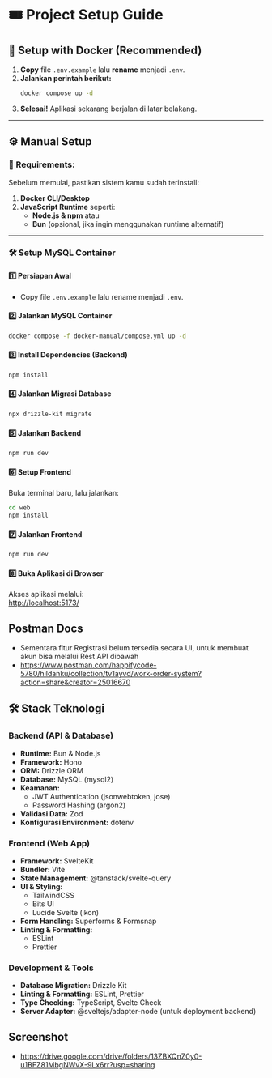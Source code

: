 # 🎟️ Project Setup Guide

## 🚀 Setup with Docker (Recommended)

1. **Copy** file `.env.example` lalu **rename** menjadi `.env`.
2. **Jalankan perintah berikut:**  
   ```sh
   docker compose up -d
   ```
3. **Selesai!** Aplikasi sekarang berjalan di latar belakang.

---

## ⚙️ Manual Setup

### 📌 Requirements:
Sebelum memulai, pastikan sistem kamu sudah terinstall:
1. **Docker CLI/Desktop**  
2. **JavaScript Runtime** seperti:
   - **Node.js & npm** atau  
   - **Bun** (opsional, jika ingin menggunakan runtime alternatif)

---

### 🛠️ Setup MySQL Container

#### **1️⃣ Persiapan Awal**
- Copy file `.env.example` lalu rename menjadi `.env`.

#### **2️⃣ Jalankan MySQL Container**
```sh
docker compose -f docker-manual/compose.yml up -d
```

#### **3️⃣ Install Dependencies (Backend)**
```sh
npm install
```

#### **4️⃣ Jalankan Migrasi Database**
```sh
npx drizzle-kit migrate
```

#### **5️⃣ Jalankan Backend**
```sh
npm run dev
```

#### **6️⃣ Setup Frontend**
Buka terminal baru, lalu jalankan:
```sh
cd web
npm install
```

#### **7️⃣ Jalankan Frontend**
```sh
npm run dev
```

#### **8️⃣ Buka Aplikasi di Browser**
Akses aplikasi melalui:  
[http://localhost:5173/](http://localhost:5173/)

## Postman Docs
- Sementara fitur Registrasi belum tersedia secara UI, untuk membuat akun bisa melalui Rest API dibawah
- https://www.postman.com/happifycode-5780/hildanku/collection/tv1ayvd/work-order-system?action=share&creator=25016670

## 🛠️ Stack Teknologi

### **Backend (API & Database)**
- **Runtime:** Bun & Node.js
- **Framework:** Hono
- **ORM:** Drizzle ORM
- **Database:** MySQL (mysql2)
- **Keamanan:**
  - JWT Authentication (jsonwebtoken, jose)
  - Password Hashing (argon2)
- **Validasi Data:** Zod
- **Konfigurasi Environment:** dotenv

### **Frontend (Web App)**
- **Framework:** SvelteKit
- **Bundler:** Vite
- **State Management:** @tanstack/svelte-query
- **UI & Styling:**
  - TailwindCSS
  - Bits UI
  - Lucide Svelte (ikon)
- **Form Handling:** Superforms & Formsnap
- **Linting & Formatting:**
  - ESLint
  - Prettier

### **Development & Tools**
- **Database Migration:** Drizzle Kit
- **Linting & Formatting:** ESLint, Prettier
- **Type Checking:** TypeScript, Svelte Check
- **Server Adapter:** @sveltejs/adapter-node (untuk deployment backend)

## Screenshot
- https://drive.google.com/drive/folders/13ZBXQnZ0y0-u1BFZ81MbgNWvX-9Lx6rr?usp=sharing